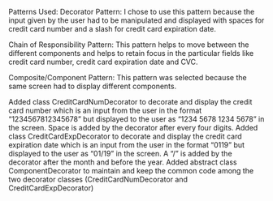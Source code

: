 Patterns Used:
Decorator Pattern:
I chose to use this pattern because the input given by the user had to be manipulated and displayed with spaces for credit card number and a slash for credit card expiration date.

Chain of Responsibility Pattern:
This pattern helps to move between the different components and helps to retain focus in the particular fields like credit card number, credit card expiration date and CVC.

Composite/Component Pattern:
This pattern was selected because the same screen had to display different components.


Added class CreditCardNumDecorator to decorate and display the credit card number which is an input from the user in the format “1234567812345678” but displayed to the user as “1234 5678 1234 5678” in the screen. Space is added by the decorator after every four digits.
Added class CreditCardExpDecorator to decorate and display the credit card expiration date which is an input from the user in the format “0119” but displayed to the user as “01/19” in the screen. A “/” is added by the decorator after the month and before the year.
Added abstract class ComponentDecorator to maintain and keep the common code among the two decorator classes (CreditCardNumDecorator and CreditCardExpDecorator)
